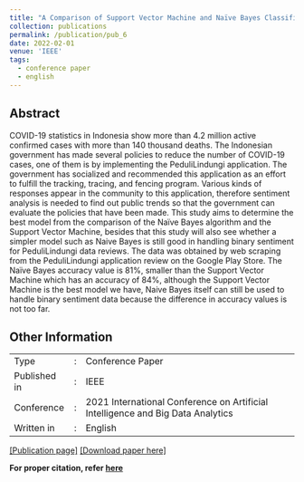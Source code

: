 ```yaml
---
title: "A Comparison of Support Vector Machine and Naïve Bayes Classifier in Binary Sentiment Reviews for PeduliLindungi Application"
collection: publications
permalink: /publication/pub_6
date: 2022-02-01
venue: 'IEEE'
tags:
  - conference paper
  - english
---
```

## Abstract
COVID-19 statistics in Indonesia show more than 4.2 million active confirmed cases with more than 140 thousand deaths. The Indonesian government has made several policies to reduce the number of COVID-19 cases, one of them is by implementing the PeduliLindungi application. The government has socialized and recommended this application as an effort to fulfill the tracking, tracing, and fencing program. Various kinds of responses appear in the community to this application, therefore sentiment analysis is needed to find out public trends so that the government can evaluate the policies that have been made. This study aims to determine the best model from the comparison of the Naïve Bayes algorithm and the Support Vector Machine, besides that this study will also see whether a simpler model such as Naive Bayes is still good in handling binary sentiment for PeduliLindungi data reviews. The data was obtained by web scraping from the PeduliLindungi application review on the Google Play Store. The Naïve Bayes accuracy value is 81%, smaller than the Support Vector Machine which has an accuracy of 84%, although the Support Vector Machine is the best model we have, Naive Bayes itself can still be used to handle binary sentiment data because the difference in accuracy values is not too far.
<br>

## Other Information
<table>
  <tr>
    <td>Type</td>
    <td>:</td>
    <td>Conference Paper</td>
  </tr>
  <tr>
    <td>Published in</td>
    <td>:</td>
    <td>IEEE</td>
  </tr>
  <tr>
    <td>Conference</td>
    <td>:</td>
    <td>2021 International Conference on Artificial Intelligence and Big Data Analytics</td>
  </tr>  
  <tr>
    <td>Written in</td>
    <td>:</td>
    <td>English</td>
  </tr>
</table>

[[Publication page]](https://ieeexplore.ieee.org/abstract/document/9689771)
[[Download paper here]](https://www.researchgate.net/profile/Mohammad-Asnawi/publication/358304786_A_Comparison_of_Support_Vector_Machine_and_Naive_Bayes_Classifier_in_Binary_Sentiment_Reviews_for_PeduliLindungi_Application/links/6480b098d702370600da4753/A-Comparison-of-Support-Vector-Machine-and-Naive-Bayes-Classifier-in-Binary-Sentiment-Reviews-for-PeduliLindungi-Application.pdf?_tp=eyJjb250ZXh0Ijp7ImZpcnN0UGFnZSI6InB1YmxpY2F0aW9uRGV0YWlsIiwicGFnZSI6InB1YmxpY2F0aW9uRGV0YWlsIn19)



**For proper citation, refer [here](https://scholar.google.com/scholar?hl=en&as_sdt=0%2C5&q=A+Comparison+of+Support+Vector+Machine+and+Na%C3%AFve+Bayes+Classifier+in+Binary+Sentiment+Reviews+for+PeduliLindungi+Application&btnG=#d=gs_cit&t=1692526074452&u=%2Fscholar%3Fq%3Dinfo%3ALkhpdfbqjFUJ%3Ascholar.google.com%2F%26output%3Dcite%26scirp%3D0%26hl%3Den)**